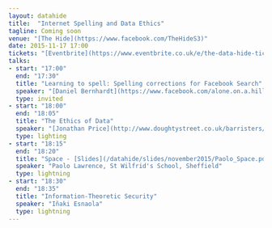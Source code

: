 ```yaml
---
layout: datahide
title:  "Internet Spelling and Data Ethics"
tagline: Coming soon
venue: "[The Hide](https://www.facebook.com/TheHideS3)"
date: 2015-11-17 17:00
tickets: "[Eventbrite](https://www.eventbrite.co.uk/e/the-data-hide-tickets-19365085492)"
talks:
- start: "17:00"
  end: "17:30"
  title: "Learning to spell: Spelling corrections for Facebook Search"
  speaker: "[Daniel Bernhardt](https://www.facebook.com/alone.on.a.hill), Facebook London"
  type: invited
- start: "18:00"
  end: "18:05"
  title: "The Ethics of Data"
  speaker: "[Jonathan Price](http://www.doughtystreet.co.uk/barristers/profile/jonathan-price), Doughty Street Chambers"
  type: lighting
- start: "18:15"
  end: "18:20"
  title: "Space - [Slides](/datahide/slides/november2015/Paolo_Space.pdf)"
  speaker: "Paolo Lawrence, St Wilfrid's School, Sheffield"
  type: lightning
- start: "18:30"
  end: "18:35"
  title: "Information-Theoretic Security"
  speaker: "Iñaki Esnaola"
  type: lightning
---
```

